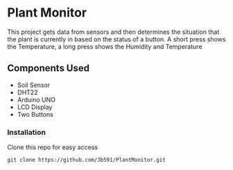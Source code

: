 # Plant Monitor

This project gets data from sensors and then determines the situation that the plant is currently in based on the status of a button. A short press shows the Temperature, a long press shows the Humidity and Temperature

## Components Used

* Soil Sensor
* DHT22
* Arduino UNO
* LCD Display
* Two Buttons

### Installation

Clone this repo for easy access

`git clone https://github.com/Jb591/PlantMonitor.git`
